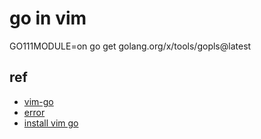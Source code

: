 # go in vim 

GO111MODULE=on go get golang.org/x/tools/gopls@latest

## ref 

- [vim-go](https://github.com/fatih/vim-go)
- [error](https://www.jianshu.com/p/8426cef1f4f5)
- [install vim go](https://blog.csdn.net/yuexiaxiaoxi27172319/article/details/80718445)
